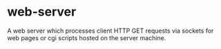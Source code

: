 web-server
==========

A web server which processes client HTTP GET requests via sockets for web pages or cgi scripts hosted on the server machine.
